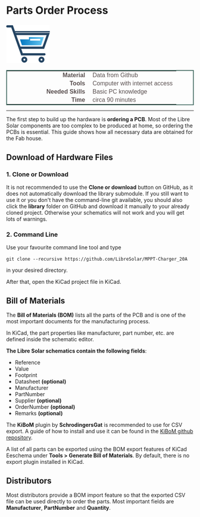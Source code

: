 # Parts Order Process

### ![ns_com](./images/steps_order.png) <br /> 
<style type="text/css">
.tg  {border-collapse:collapse;border-spacing:5;border-color:#416960;border-width:2px; border-style:solid;}
.tg td{font-family:Arial, sans-serif;font-size:16px;padding:2px 10px;border-style:solid;border-width:0px;overflow:hidden;word-break:normal;border-color:#bbb;color:#594F4F;}
.tg .tg-rmb8{font-weight:bold;vertical-align:top; text-align:right; width:200px;}
.tg .tg-rmb9{vertical-align:top}
.tg .tg-yw4l{font-weight:bold;vertical-align:top; text-align:right;}
.tg .tg-yw42{vertical-align:top}
</style>

<table class="tg">
  <tr>
    <td class="tg-yw4l">Material</td>
    <td class="tg-yw42">Data from Github</td>
  </tr>
  <tr>
    <td class="tg-rmb8">Tools</td>
    <td class="tg-rmb9">Computer with internet access</td>
  </tr>
  <tr>
    <td class="tg-yw4l">Needed Skills<br></td>
    <td class="tg-yw42">Basic PC knowledge</td>
  </tr>
  <tr>
    <td class="tg-rmb8">Time</td>
    <td class="tg-rmb9">circa 90 minutes</td>
  </tr>
</table>

<!-- | Materials        | Tools                         | Needed Skills      | Time       |
|------------------|------------- ------------------|--------------------|------------|
| Data from GitHub | Computer with internet access | Basic PC knowledge | ca. 90 min | -->

------------------------------------------------

The first step to build up the hardware is **ordering a PCB**. Most of the Libre Solar components are too complex to be produced at home, so ordering the PCBs is essential. This guide shows how all necessary data are obtained for the Fab house.

## Download of Hardware Files

### 1. Clone or Download

It is not recommended to use the **Clone or download** button on GitHub, as it does not automatically download the library submodule. If you still want to use it or you don't have the command-line git available, you should also click the **library** folder on GitHub and download it manually to your already cloned project. Otherwise your schematics will not work and you will get lots of warnings.

### 2. Command Line

Use your favourite command line tool and type

```
git clone --recursive https://github.com/LibreSolar/MPPT-Charger_20A
```
in your desired directory.

After that, open the KiCad project file in KiCad.


## Bill of Materials

The **Bill of Materials (BOM)** lists all the parts of the PCB and is one of the most important documents for the manufacturing process.

In KiCad, the part properties like manufacturer, part number, etc. are defined inside the schematic editor.

**The Libre Solar schematics contain the following fields**:

* Reference
* Value
* Footprint
* Datasheet **(optional)**
* Manufacturer
* PartNumber
* Supplier **(optional)**
* OrderNumber **(optional)**
* Remarks **(optional)**

The **KiBoM** plugin by **SchrodingersGat** is recommended to use for CSV export. A guide of how to install and use it can be found in the [KiBoM github repository](https://github.com/SchrodingersGat/KiBoM).

A list of all parts can be exported using the BOM export features of KiCad Eeschema under **Tools > Generate Bill of Materials**. By default, there is no export plugin installed in KiCad.

## Distributors

Most distributors provide a BOM import feature so that the exported CSV file can be used directly to order the parts. Most important fields are **Manufacturer**, **PartNumber** and **Quantity**.
